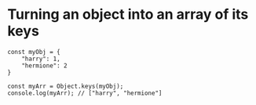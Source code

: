 # Turning an object into an array of its keys

    const myObj = {
        "harry": 1,
        "hermione": 2
    }

    const myArr = Object.keys(myObj);
    console.log(myArr); // ["harry", "hermione"]